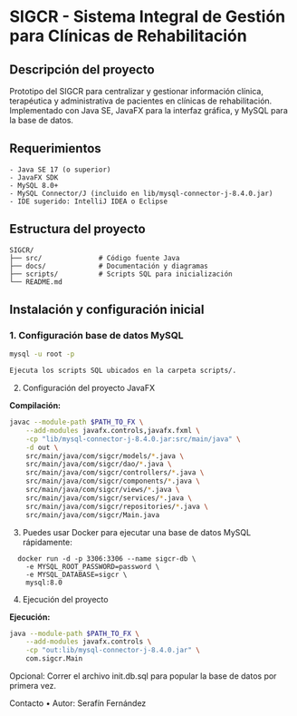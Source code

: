 # SIGCR - Sistema Integral de Gestión para Clínicas de Rehabilitación

## Descripción del proyecto

Prototipo del SIGCR para centralizar y gestionar información clínica, terapéutica y administrativa de pacientes en clínicas de rehabilitación. Implementado con Java SE, JavaFX para la interfaz gráfica, y MySQL para la base de datos.

## Requerimientos
```
- Java SE 17 (o superior)
- JavaFX SDK
- MySQL 8.0+
- MySQL Connector/J (incluido en lib/mysql-connector-j-8.4.0.jar)
- IDE sugerido: IntelliJ IDEA o Eclipse
```
## Estructura del proyecto
```
SIGCR/
├── src/              # Código fuente Java
├── docs/             # Documentación y diagramas
├── scripts/          # Scripts SQL para inicialización
└── README.md
```
## Instalación y configuración inicial

### 1. Configuración base de datos MySQL

```bash
mysql -u root -p

Ejecuta los scripts SQL ubicados en la carpeta scripts/.
```

2. Configuración del proyecto JavaFX

**Compilación:**
```bash
javac --module-path $PATH_TO_FX \
    --add-modules javafx.controls,javafx.fxml \
    -cp "lib/mysql-connector-j-8.4.0.jar:src/main/java" \
    -d out \
    src/main/java/com/sigcr/models/*.java \
    src/main/java/com/sigcr/dao/*.java \
    src/main/java/com/sigcr/controllers/*.java \
    src/main/java/com/sigcr/components/*.java \
    src/main/java/com/sigcr/views/*.java \
    src/main/java/com/sigcr/services/*.java \
    src/main/java/com/sigcr/repositories/*.java \
    src/main/java/com/sigcr/Main.java
```
3. Puedes usar Docker para ejecutar una base de datos MySQL rápidamente:
```
  docker run -d -p 3306:3306 --name sigcr-db \
    -e MYSQL_ROOT_PASSWORD=password \
    -e MYSQL_DATABASE=sigcr \
    mysql:8.0

```
4. Ejecución del proyecto

**Ejecución:**
```bash
java --module-path $PATH_TO_FX \
    --add-modules javafx.controls \
    -cp "out:lib/mysql-connector-j-8.4.0.jar" \
    com.sigcr.Main
```

Opcional:
Correr el archivo init.db.sql para popular la base de datos por primera vez.

Contacto
	•	Autor: Serafín Fernández